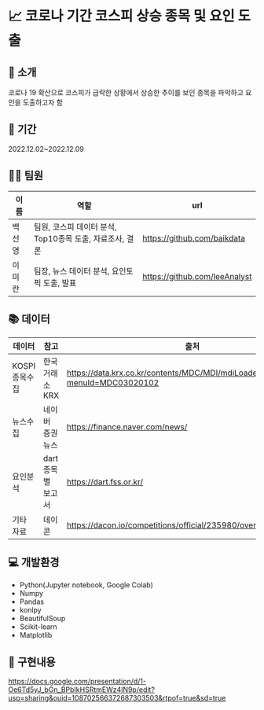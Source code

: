 # 📈 코로나 기간 코스피 상승 종목 및 요인 도출

## 📍 소개

코로나 19 확산으로 코스피가 급락한 상황에서 상승한 추이를 보인 종목을 파악하고 요인을 도출하고자 함

## 📆 기간

2022.12.02~2022.12.09

## 👩‍💻 팀원

| 이름   | 역할                                               | url                          |
| ------ | ------------------------------------------------- | ----------------------------- |
| 백선영 | 팀원, 코스피 데이터 분석, Top10종목 도출, 자료조사, 결론 | https://github.com/baikdata   |
| 이미란 | 팀장, 뉴스 데이터 분석, 요인토픽 도출, 발표             | https://github.com/leeAnalyst |

## 📚 데이터
| 데이터   | 참고                                     | 출처                          |
| ------ | -------------------------------------------- | ----------------------------- |
| KOSPI 종목수집 | 한국거래소 KRX | https://data.krx.co.kr/contents/MDC/MDI/mdiLoader/index.cmd?menuId=MDC03020102
| 뉴스수집 | 네이버 증권 뉴스      | https://finance.naver.com/news/ |
| 요인분석 | dart 종목별 보고서 | https://dart.fss.or.kr/ |
| 기타 자료 | 데이콘 | https://dacon.io/competitions/official/235980/overview/description |

## 💻 개발환경

- Python(Jupyter notebook, Google Colab)
- Numpy
- Pandas
- konlpy
- BeautifulSoup
- Scikit-learn
- Matplotlib

## 📝 구현내용

https://docs.google.com/presentation/d/1-Oe6Td5yJ_bGn_BPbIkHSRtmEWz4lN9p/edit?usp=sharing&ouid=108702566372687303503&rtpof=true&sd=true

